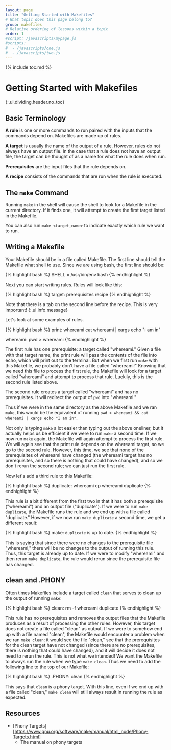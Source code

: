 ```yaml
---
layout: page
title: "Getting Started with Makefiles"
# What topic does this page belong to?
group: makefiles 
# Relative ordering of lessons within a topic
order: 1
#script: /javascripts/mypage.js
#scripts:
#  - /javascripts/one.js
#  - /javascripts/two.js
---
```



{% include toc.md %}

# Getting Started with Makefiles
{:.ui.dividing.header.no_toc}

## Basic Terminology

__A rule__ is one or more commands to run paired with the inputs that the
commands depend on. Makefiles are made up of rules.

__A target__ is usually the name of the output of a rule. However, rules do not
always have an output file. In the case that a rule does not have an output
file, the target can be thought of as a name for what the rule does when run.

__Prerequisites__ are the input files that the rule depends on.

__A recipe__ consists of the commands that are run when the rule is executed.

## The `make` Command

Running `make` in the shell will cause the shell to look for a Makefile in the
current directory. If it finds one, it will attempt to create the first target
listed in the Makefile.

You can also run `make <target_name>` to indicate exactly which rule we want to
run.

## Writing a Makefile

Your Makefile should be in a file called Makefile. The first line should tell
the Makefile what shell to use. Since we are using bash, the first line should
be:

{% highlight bash %}
SHELL = /usr/bin/env bash
{% endhighlight %}

Next you can start writing rules. Rules will look like this:

{% highlight bash %}
target: prerequisites
	recipe
{% endhighlight %}

Note that there is a tab on the second line before the recipe. This is very
important!
{:.ui.info.message}

Let's look at some examples of rules.

{% highlight bash %}
print: whereami
	cat whereami | xargs echo "I am in"

whereami:
	pwd > whereami
{% endhighlight %}

The first rule has one prerequisite: a target called "whereami." Given a file
with that target name, the print rule will pass the contents of the file into
echo, which will print out to the terminal. But when we first run `make` with
this Makefile, we probably don't have a file called "whereami!" Knowing that we
need this file to process the first rule, the Makefile will look for a target
called "whereami" and attempt to process that rule. Luckily, this is the second
rule listed above.

The second rule creates a target called "whereami" and has no prerequisites.
It will redirect the output of `pwd` into "whereami."

Thus if we were in the same directory as the above Makefile and we ran `make`,
this would be the equivalent of running
`pwd > whereami && cat whereami | xargs echo "I am in"`.

Not only is typing `make` a lot easier than typing out the above oneliner, but
it actually helps us be efficient if we were to run `make` a second time. If we
now run `make` again, the Makefile will again attempt to process the first
rule. We will again see that the print rule depends on the whereami target,
so we go to the second rule. However, this time, we see that none of the 
prerequisites of whereami have changed (the whereami target has no
prerequisites, and so there is nothing that could have changed), and so we don't
rerun the second rule; we can just run the first rule.

Now let's add a third rule to this Makefile:

{% highlight bash %}
duplicate: whereami
	cp whereami duplicate
{% endhighlight %}

This rule is a bit different from the first two in that it has both a
prerequisite ("whereami") and an output file ("duplicate"). If we were to
run `make duplicate`, the Makefile runs the rule and we end up with a file
called "duplicate." However, if we now run `make duplicate` a second time,
we get a different result:

{% highlight bash %}
make: `duplicate` is up to date.
{% endhighlight %}

This is saying that since there were no changes to the prerequisite file
"whereami," there will be no changes to the output of running this rule. Thus,
this target is already up to date. If we were to modify "whereami" and then
rerun `make duplicate`, the rule would rerun since the prerequisite file has
changed.

## clean and .PHONY

Often times Makefiles include a target called `clean` that serves to clean up the
output of running `make`:

{% highlight bash %}
clean:
	rm -f whereami duplicate
{% endhighlight %}

This rule has no prerequisites and removes the output files that the Makefile
produces as a result of processing the other rules. However, this target does
not create a file called "clean" as output. If we were to somehow end up with a
file named "clean", the Makefile would encounter a problem when we ran
`make clean`: it would see the file "clean," see that the prerequisites for the
clean target have not changed (since there are no prerequisites, there is
nothing that could have changed), and it will decide it does not need to rerun
the rule. This is not what we intended! We want the Makefile to always run the
rule when we type `make clean`. Thus we need to add the following line to the
top of our Makefile:

{% highlight bash %}
.PHONY: clean
{% endhighlight %}

This says that `clean` is a phony target. With this line, even if we end up with
a file called "clean," `make clean` will still always result in running the
rule as expected.

## Resources
- [Phony Targets][https://www.gnu.org/software/make/manual/html_node/Phony-Targets.html]
  - The manual on phony targets
